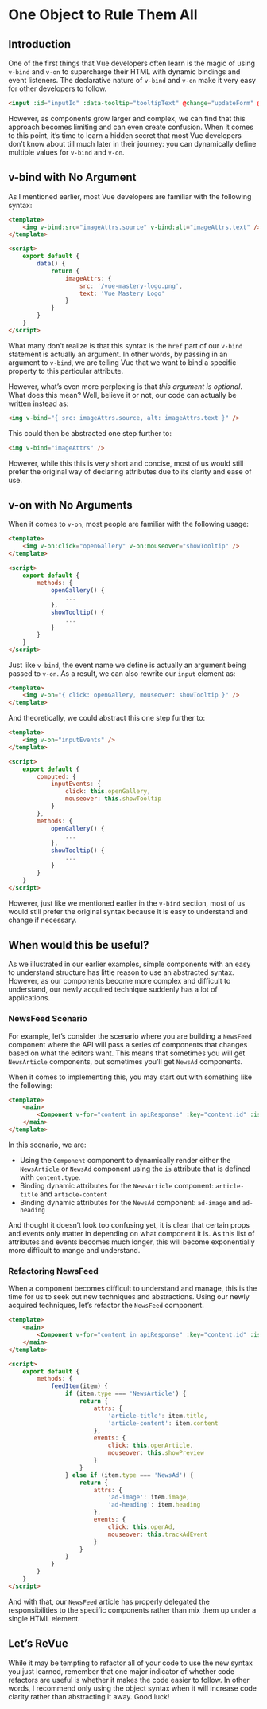 # One Object to Rule Them All

## Introduction

One of the first things that Vue developers often learn is the magic of using `v-bind` and `v-on` to supercharge their HTML with dynamic bindings and event listeners. The declarative nature of `v-bind` and `v-on` make it very easy for other developers to follow.

```html
<input :id="inputId" :data-tooltip="tooltipText" @change="updateForm" @mouseover="showTooltip" />
```

However, as components grow larger and complex, we can find that this approach becomes limiting and can even create confusion. When it comes to this point, it’s time to learn a hidden secret that most Vue developers don’t know about till much later in their journey: you can dynamically define multiple values for `v-bind` and `v-on`.

## **v-bind with No Argument**

As I mentioned earlier, most Vue developers are familiar with the following syntax:

```html
<template>
    <img v-bind:src="imageAttrs.source" v-bind:alt="imageAttrs.text" />
</template>
```

```html
<script>
    export default {
        data() {
            return {
                imageAttrs: {
                    src: '/vue-mastery-logo.png',
                    text: 'Vue Mastery Logo'
                }
            }
        }
    }
</script>
```

What many don’t realize is that this syntax is the `href` part of our `v-bind` statement is actually an argument. In other words, by passing in an argument to `v-bind`, we are telling Vue that we want to bind a specific property to this particular attribute.

However, what’s even more perplexing is that _this argument is optional_. What does this mean? Well, believe it or not, our code can actually be written instead as:

```html
<img v-bind="{ src: imageAttrs.source, alt: imageAttrs.text }" />
```

This could then be abstracted one step further to:

```html
<img v-bind="imageAttrs" />
```

However, while this this is very short and concise, most of us would still prefer the original way of declaring attributes due to its clarity and ease of use.

## **v-on with No Arguments**

When it comes to `v-on`, most people are familiar with the following usage:

```html
<template>
    <img v-on:click="openGallery" v-on:mouseover="showTooltip" />
</template>
```

```html
<script>
    export default {
        methods: {
            openGallery() {
                ...
            },
            showTooltip() {
                ...
            }
        }
    }
</script>
```

Just like `v-bind`, the event name we define is actually an argument being passed to `v-on`. As a result, we can also rewrite our `input` element as:

```html
<template>
    <img v-on="{ click: openGallery, mouseover: showTooltip }" />
</template>
```

And theoretically, we could abstract this one step further to:

```html
<template>
    <img v-on="inputEvents" />
</template>
```

```html
<script>
    export default {
        computed: {
            inputEvents: {
                click: this.openGallery,
                mouseover: this.showTooltip
            }
        },
        methods: {
            openGallery() {
                ...
            },
            showTooltip() {
                ...
            }
        }
    }
</script>
```

However, just like we mentioned earlier in the `v-bind` section, most of us would still prefer the original syntax because it is easy to understand and change if necessary.

## When would this be useful?

As we illustrated in our earlier examples, simple components with an easy to understand structure has little reason to use an abstracted syntax. However, as our components become more complex and difficult to understand, our newly acquired technique suddenly has a lot of applications.

### NewsFeed Scenario

For example, let’s consider the scenario where you are building a `NewsFeed` component where the API will pass a series of components that changes based on what the editors want. This means that sometimes you will get `NewsArticle` components, but sometimes you’ll get `NewsAd` components.

When it comes to implementing this, you may start out with something like the following:

```html
<template>
    <main>
        <Component v-for="content in apiResponse" :key="content.id" :is="content.type" :article-title="content.title" :article-content="content.body" :ad-image="content.image" :ad-heading="content.heading" @click="content.type === 'NewsArticle' ? openArticle : openAd" @mouseover="content.type === 'NewsArticle' ? showPreview : trackAdEvent" />
    </main>
</template>
```

In this scenario, we are:

* Using the `Component` component to dynamically render either the `NewsArticle` or `NewsAd` component using the `is` attribute that is defined with `content.type`.
* Binding dynamic attributes for the `NewsArticle` component: `article-title` and `article-content`
* Binding dynamic attributes for the `NewsAd` component: `ad-image` and `ad-heading`

And thought it doesn’t look too confusing yet, it is clear that certain props and events only matter in depending on what component it is. As this list of attributes and events becomes much longer, this will become exponentially more difficult to mange and understand.

### Refactoring NewsFeed

When a component becomes difficult to understand and manage, this is the time for us to seek out new techniques and abstractions. Using our newly acquired techniques, let’s refactor the `NewsFeed` component.

```html
<template>
    <main>
        <Component v-for="content in apiResponse" :key="content.id" :is="content.type" v-bind="feedItem(content).attrs" v-on="feedItem(content).events" />
    </main>
</template>
```

```html
<script>
    export default {
        methods: {
            feedItem(item) {
                if (item.type === 'NewsArticle') {
                    return {
                        attrs: {
                            'article-title': item.title,
                            'article-content': item.content
                        },
                        events: {
                            click: this.openArticle,
                            mouseover: this.showPreview
                        }
                    }
                } else if (item.type === 'NewsAd') {
                    return {
                        attrs: {
                            'ad-image': item.image,
                            'ad-heading': item.heading
                        },
                        events: {
                            click: this.openAd,
                            mouseover: this.trackAdEvent
                        }
                    }
                }
            }
        }
    }
</script>
```

And with that, our `NewsFeed` article has properly delegated the responsibilities to the specific components rather than mix them up under a single HTML element.

## Let’s ReVue

While it may be tempting to refactor all of your code to use the new syntax you just learned, remember that one major indicator of whether code refactors are useful is whether it makes the code easier to follow. In other words, I recommend only using the object syntax when it will increase code clarity rather than abstracting it away. Good luck!
